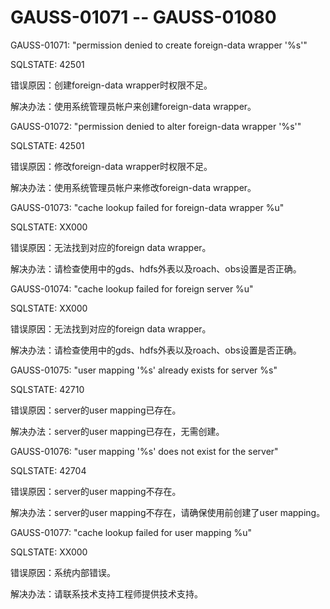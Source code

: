 # GAUSS-01071 -- GAUSS-01080<a name="ZH-CN_TOPIC_0302073593"></a>

GAUSS-01071: "permission denied to create foreign-data wrapper '%s'"

SQLSTATE: 42501

错误原因：创建foreign-data wrapper时权限不足。

解决办法：使用系统管理员帐户来创建foreign-data wrapper。

GAUSS-01072: "permission denied to alter foreign-data wrapper '%s'"

SQLSTATE: 42501

错误原因：修改foreign-data wrapper时权限不足。

解决办法：使用系统管理员帐户来修改foreign-data wrapper。

GAUSS-01073: "cache lookup failed for foreign-data wrapper %u"

SQLSTATE: XX000

错误原因：无法找到对应的foreign data wrapper。

解决办法：请检查使用中的gds、hdfs外表以及roach、obs设置是否正确。

GAUSS-01074: "cache lookup failed for foreign server %u"

SQLSTATE: XX000

错误原因：无法找到对应的foreign data wrapper。

解决办法：请检查使用中的gds、hdfs外表以及roach、obs设置是否正确。

GAUSS-01075: "user mapping '%s' already exists for server %s"

SQLSTATE: 42710

错误原因：server的user mapping已存在。

解决办法：server的user mapping已存在，无需创建。

GAUSS-01076: "user mapping '%s' does not exist for the server"

SQLSTATE: 42704

错误原因：server的user mapping不存在。

解决办法：server的user mapping不存在，请确保使用前创建了user mapping。

GAUSS-01077: "cache lookup failed for user mapping %u"

SQLSTATE: XX000

错误原因：系统内部错误。

解决办法：请联系技术支持工程师提供技术支持。

